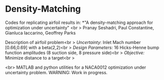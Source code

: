 # Density-Matching
Codes for replicating airfoil results in:
*"A density-matching approach for optimization under uncertainty" <br \>
Pranay Seshadri, Paul Constantine, Gianluca Iaccarino, Geoffrey Parks


Description of airfoil problem<br \>
*Uncertainty*: Inlet Mach number [0.66,0.69] with a beta(2,2)<br \>
*Design Parameters:* 16 Hicks-Henne bump function amplitudes (8 suction side, 8 pressure side)<br \>
*Objective:* Minimize distance to a target<br \>

<br\>
MATLAB and python utilities for a NACA0012 optimization under uncertainty problem. 
WARNING: Work in progress. 
 
